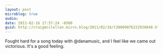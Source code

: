 ```yaml
---
layout: post
microblog: true
audio: 
date: 2011-02-16 17:57:24 -0500
guid: http://craigmcclellan.micro.blog/2011/02/16/t38009076222926848.html
---
```

Fought hard for a song today with @danamusic, and I feel like we came out victorious.  It's a good feeling.
